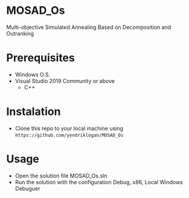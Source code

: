 # MOSAD_Os
Multi-objective Simulated Annealing Based on Decomposition and Outranking
# Prerequisites
- Windows O.S.
- Visual Studio 2019 Community or above
  - C++
# Instalation
- Clone this repo to your local machine using `https://github.com/yendriklogan/MOSAD_Os`
# Usage
- Open the solution file MOSAD_Os.sln
- Run the solution with the configuration Debug, x86, Local Windows Debuguer
